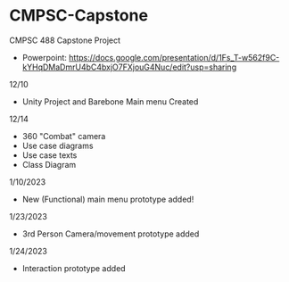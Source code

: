# CMPSC-Capstone
CMPSC 488 Capstone Project
- Powerpoint: https://docs.google.com/presentation/d/1Fs_T-w562f9C-kYHqDMaDmrU4bC4bxjO7FXjouG4Nuc/edit?usp=sharing

12/10
- Unity Project and Barebone Main menu Created

12/14
- 360 "Combat" camera
- Use case diagrams
- Use case texts
- Class Diagram

1/10/2023
- New (Functional) main menu prototype added!

1/23/2023
- 3rd Person Camera/movement prototype added

1/24/2023
- Interaction prototype added
